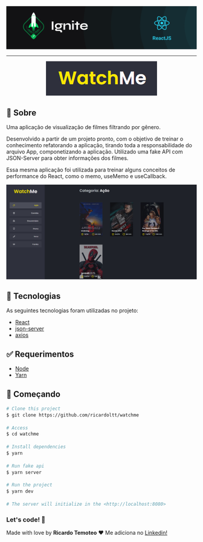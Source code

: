 <img alt="ignite" src="./.github/background.png" />

___

<div align="center">
    <img alt="logo" src="./.github/logo.png" >
</div>

## :dart: Sobre

Uma aplicação de visualização de filmes filtrando por gênero.

Desenvolvido a partir de um projeto pronto, com o objetivo de treinar o conhecimento refatorando a aplicação, tirando toda a responsabilidade do arquivo App, componetizando a aplicação. Utilizado uma fake API com JSON-Server para obter informações dos filmes.

Essa mesma aplicação foi utilizada para treinar alguns conceitos de performance do React, como o memo, useMemo e useCallback.

<img alt="exemplo da tela" src="./.github/1.png" />

## :rocket: Tecnologias

As seguintes tecnologias foram utilizadas no projeto:

* [React](https://pt-br.reactjs.org/E)
* [json-server](https://www.npmjs.com/package/json-server)
* [axios](https://axios-http.com/ptbr/docs/intro)

## :white_check_mark: Requerimentos

- [Node](https://nodejs.org/en/)
- [Yarn](https://yarnpkg.com/lang/en/)

## :checkered_flag: Começando

```bash
# Clone this project
$ git clone https://github.com/ricardoltt/watchme

# Access
$ cd watchme

# Install dependencies
$ yarn

# Run fake api
$ yarn server

# Run the project
$ yarn dev

# The server will initialize in the <http://localhost:8080>
```

### Let's code! 🚀
Made with love by **Ricardo Temoteo** ❤️ Me adiciona no [Linkedin!](https://www.linkedin.com/in/ricardoltt/)
